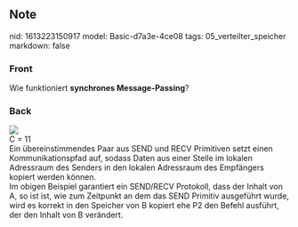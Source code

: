 ## Note
nid: 1613223150917
model: Basic-d7a3e-4ce08
tags: 05_verteilter_speicher
markdown: false

### Front
Wie funktioniert <b>synchrones Message-Passing</b>?

### Back
<img src="paste-f8766aaeab35b33ea8c54f64215f9f935fbc9274.jpg">
<div>
  C = 11
</div>
<div>
  Ein übereinstimmendes Paar aus SEND und RECV Primitiven setzt
  einen Kommunikationspfad auf, sodass Daten aus einer Stelle im
  lokalen Adressraum des Senders in den lokalen Adressraum des
  Empfängers kopiert werden können.
</div>
<div>
  Im obigen Beispiel garantiert ein SEND/RECV Protokoll, dass der
  Inhalt von A, so ist ist, wie zum Zeitpunkt an dem das SEND
  Primitiv ausgeführt wurde, wird es korrekt in den Speicher von B
  kopiert ehe P2 den Befehl ausführt, der den Inhalt von B
  verändert.
</div>
